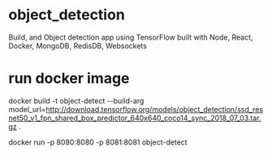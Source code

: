 # object_detection
Build, and Object detection app using TensorFlow built with Node, React, Docker, MongoDB, RedisDB, Websockets

# run docker image
docker build -t object-detect --build-arg model_url=http://download.tensorflow.org/models/object_detection/ssd_resnet50_v1_fpn_shared_box_predictor_640x640_coco14_sync_2018_07_03.tar.gz .

docker run -p 8080:8080 -p 8081:8081 object-detect
